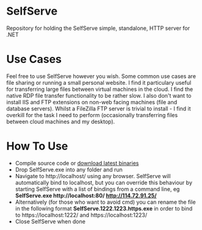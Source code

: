 SelfServe
====================

Repository for holding the SelfServe simple, standalone, HTTP server for .NET

# Use Cases

Feel free to use SelfServe however you wish. Some common use cases are file sharing or running a small personal website. 
I find it particulary useful for transferring large files between virtual machines in the cloud. 
I find the native RDP file transfer functionality to be rather slow. 
I also don't want to install IIS and FTP extensions on non-web facing machines (file and database servers). 
Whilst a FileZilla FTP server is trivial to install - I find it overkill for the task I need to perform (occasionally transferring files between cloud machines and my desktop).

# How To Use

* Compile source code or [download latest binaries](https://www.dropbox.com/s/4g8foxzt5nu38y5/SelfServe.0.2.0.zip)
* Drop SelfServe.exe into any folder and run
* Navigate to http://localhost/ using any browser. SelfServe will automatically bind to localhost, 
but you can override this behaviour by starting SelfServe with a list of bindings from a command line, eg <b>SelfServe.exe http://localhost:80/ http://114.72.91.25/</b>
* Alternatively (for those who want to avoid cmd) you can rename the file in the following format <b>SelfServe.1222.1223.https.exe</b> in order to bind to https://localhost:1222/ and https://localhost:1223/
* Close SelfServe when done